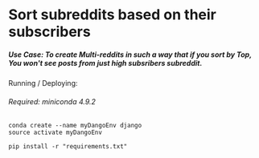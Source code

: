 # Sort subreddits based on their subscribers

##### Use Case: To create Multi-reddits in such a way that if you sort by Top, You won't see posts from just high subsribers subreddit.


Running / Deploying:
###### Required: miniconda 4.9.2
```
conda create --name myDangoEnv django
source activate myDangoEnv

pip install -r "requirements.txt"
```
